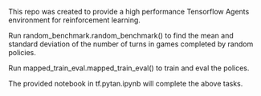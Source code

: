 This repo was created to provide a high performance Tensorflow Agents environment for reinforcement learning.

Run random_benchmark.random_benchmark() to find the mean and standard deviation of the number of turns in games completed by random policies.

Run mapped_train_eval.mapped_train_eval() to train and eval the polices.

The provided notebook in tf.pytan.ipynb will complete the above tasks.